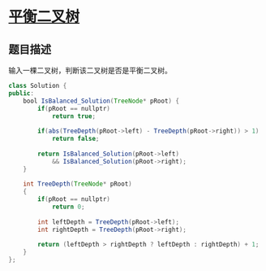 # [平衡二叉树](https://www.nowcoder.com/practice/8b3b95850edb4115918ecebdf1b4d222?tpId=13&tqId=11192&tPage=2&rp=2&ru=/ta/coding-interviews&qru=/ta/coding-interviews/question-ranking)

## 题目描述

输入一棵二叉树，判断该二叉树是否是平衡二叉树。



```java
class Solution {
public:
    bool IsBalanced_Solution(TreeNode* pRoot) {
        if(pRoot == nullptr)
            return true;
        
        if(abs(TreeDepth(pRoot->left) - TreeDepth(pRoot->right)) > 1)
            return false;
        
        return IsBalanced_Solution(pRoot->left)
            && IsBalanced_Solution(pRoot->right);
    }
    
    int TreeDepth(TreeNode* pRoot)
    {
        if(pRoot == nullptr)
            return 0;
        
        int leftDepth = TreeDepth(pRoot->left);
        int rightDepth = TreeDepth(pRoot->right);
        
        return (leftDepth > rightDepth ? leftDepth : rightDepth) + 1;
    }
};
```

